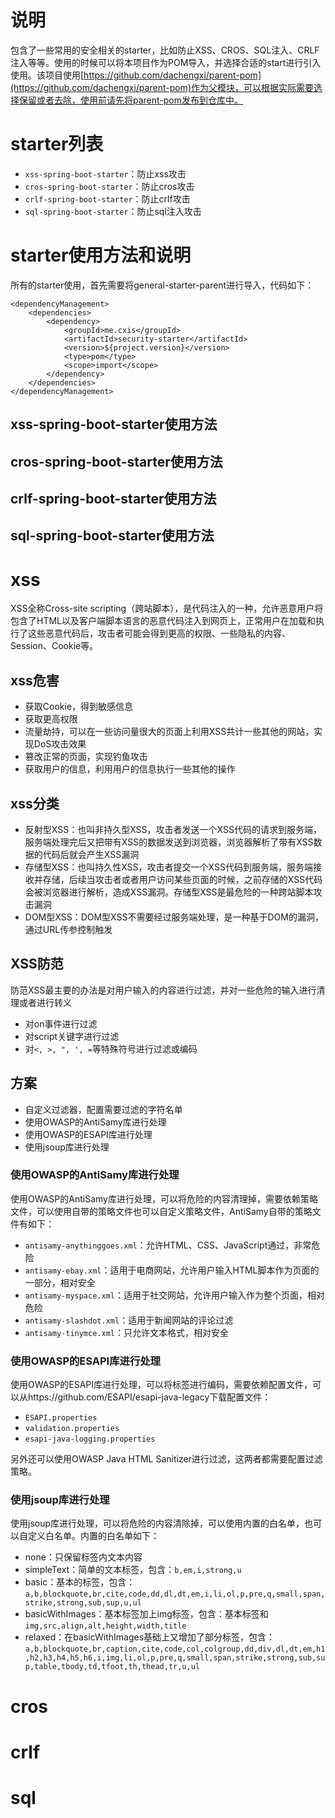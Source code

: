 # 说明

包含了一些常用的安全相关的starter，比如防止XSS、CROS、SQL注入、CRLF注入等等。使用的时候可以将本项目作为POM导入，并选择合适的start进行引入使用。该项目使用[https://github.com/dachengxi/parent-pom](https://github.com/dachengxi/parent-pom)作为父模块，可以根据实际需要选择保留或者去除，使用前请先将parent-pom发布到仓库中。

# starter列表

- `xss-spring-boot-starter`：防止xss攻击
- `cros-spring-boot-starter`：防止cros攻击
- `crlf-spring-boot-starter`：防止crlf攻击
- `sql-spring-boot-starter`：防止sql注入攻击

# starter使用方法和说明

所有的starter使用，首先需要将general-starter-parent进行导入，代码如下：

```
<dependencyManagement>
    <dependencies>
        <dependency>
            <groupId>me.cxis</groupId>
            <artifactId>security-starter</artifactId>
            <version>${project.version}</version>
            <type>pom</type>
            <scope>import</scope>
        </dependency>
    </dependencies>
</dependencyManagement>
```

## xss-spring-boot-starter使用方法

## cros-spring-boot-starter使用方法

## crlf-spring-boot-starter使用方法

## sql-spring-boot-starter使用方法

# xss

XSS全称Cross-site scripting（跨站脚本），是代码注入的一种，允许恶意用户将包含了HTML以及客户端脚本语言的恶意代码注入到网页上，正常用户在加载和执行了这些恶意代码后，攻击者可能会得到更高的权限、一些隐私的内容、Session、Cookie等。

## xss危害

- 获取Cookie，得到敏感信息
- 获取更高权限
- 流量劫持，可以在一些访问量很大的页面上利用XSS共计一些其他的网站，实现DoS攻击效果
- 篡改正常的页面，实现钓鱼攻击
- 获取用户的信息，利用用户的信息执行一些其他的操作

## xss分类

- 反射型XSS：也叫非持久型XSS，攻击者发送一个XSS代码的请求到服务端，服务端处理完后又把带有XSS的数据发送到浏览器，浏览器解析了带有XSS数据的代码后就会产生XSS漏洞
- 存储型XSS：也叫持久性XSS，攻击者提交一个XSS代码到服务端，服务端接收并存储，后续当攻击者或者用户访问某些页面的时候，之前存储的XSS代码会被浏览器进行解析，造成XSS漏洞。存储型XSS是最危险的一种跨站脚本攻击漏洞
- DOM型XSS：DOM型XSS不需要经过服务端处理，是一种基于DOM的漏洞，通过URL传参控制触发

## XSS防范

防范XSS最主要的办法是对用户输入的内容进行过滤，并对一些危险的输入进行清理或者进行转义

- 对on事件进行过滤
- 对script关键字进行过滤
- 对`<, >, ", ', =`等特殊符号进行过滤或编码

## 方案

- 自定义过滤器，配置需要过滤的字符名单
- 使用OWASP的AntiSamy库进行处理
- 使用OWASP的ESAPI库进行处理
- 使用jsoup库进行处理

### 使用OWASP的AntiSamy库进行处理

使用OWASP的AntiSamy库进行处理，可以将危险的内容清理掉，需要依赖策略文件，可以使用自带的策略文件也可以自定义策略文件，AntiSamy自带的策略文件有如下：

- `antisamy-anythinggoes.xml`：允许HTML、CSS、JavaScript通过，非常危险
- `antisamy-ebay.xml`：适用于电商网站，允许用户输入HTML脚本作为页面的一部分，相对安全
- `antisamy-myspace.xml`：适用于社交网站，允许用户输入作为整个页面，相对危险
- `antisamy-slashdot.xml`：适用于新闻网站的评论过滤
- `antisamy-tinymce.xml`：只允许文本格式，相对安全

### 使用OWASP的ESAPI库进行处理

使用OWASP的ESAPI库进行处理，可以将标签进行编码，需要依赖配置文件，可以从https://github.com/ESAPI/esapi-java-legacy下载配置文件：

- `ESAPI.properties`
- `validation.properties`
- `esapi-java-logging.properties`

另外还可以使用OWASP Java HTML Sanitizer进行过滤，这两者都需要配置过滤策略。

### 使用jsoup库进行处理

使用jsoup库进行处理，可以将危险的内容清除掉，可以使用内置的白名单，也可以自定义白名单。内置的白名单如下：

- none：只保留标签内文本内容
- simpleText：简单的文本标签，包含：`b,em,i,strong,u`
- basic：基本的标签，包含：`a,b,blockquote,br,cite,code,dd,dl,dt,em,i,li,ol,p,pre,q,small,span,strike,strong,sub,sup,u,ul`
- basicWithImages：基本标签加上img标签，包含：基本标签和`img,src,align,alt,height,width,title`
- relaxed：在basicWithImages基础上又增加了部分标签，包含：`a,b,blockquote,br,caption,cite,code,col,colgroup,dd,div,dl,dt,em,h1,h2,h3,h4,h5,h6,i,img,li,ol,p,pre,q,small,span,strike,strong,sub,sup,table,tbody,td,tfoot,th,thead,tr,u,ul`

# cros

# crlf

# sql